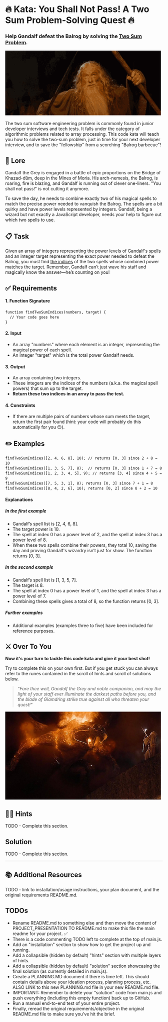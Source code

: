 # 🔥 Kata: You Shall Not Pass! A Two Sum Problem-Solving Quest 🔥

### Help Gandalf defeat the Balrog by solving the <ins>Two Sum Problem</ins>.

![You Shall Not Pass!](./assets/images/lotr-you-shall-not-pass.gif)

The two sum software engineering problem is commonly found in junior developer interviews and tech tests. It falls under the category of algorithmic problems related to array processing. This code kata will teach you how to solve the two-sum problem, just in time for your next developer interview, and to save the "fellowship" from a scorching "Balrog barbecue"!

## 📜 Lore

Gandalf the Grey is engaged in a battle of epic proportions on the Bridge of Khazad-dûm, deep in the Mines of Moria. His arch-nemesis, the Balrog, is roaring, fire is blazing, and Gandalf is running out of clever one-liners. "You shall not pass!" is not cutting it anymore.

To save the day, he needs to combine exactly two of his magical spells to match the precise power needed to vanquish the Balrog. The spells are a bit quirky and have power levels represented by integers. Gandalf, being a wizard but not exactly a JavaScript developer, needs your help to figure out which two spells to use.

## 📋 Task

Given an array of integers representing the power levels of Gandalf's spells and an integer target representing the exact power needed to defeat the Balrog, you must find <ins>the indices</ins> of the two spells whose combined power matches the target. Remember, Gandalf can’t just wave his staff and magically know the answer—he’s counting on you!

## ✅ Requirements

#### 1. Function Signature

```
function findTwoSumIndices(numbers, target) {
  // Your code goes here
}
```

#### 2. Input

- An array "numbers" where each element is an integer, representing the magical power of each spell.
- An integer "target" which is the total power Gandalf needs.

#### 3. Output

- An array containing two integers.
- These integers are the indices of the numbers (a.k.a. the magical spell powers) that sum up to the target.
- **Return these two indices in an array to pass the test.**

#### 4. Constraints

- If there are multiple pairs of numbers whose sum meets the target, return the first pair found (hint: your code will probably do this automatically for you 😉).

## ✏️ Examples

```
findTwoSumIndices([2, 4, 6, 8], 10); // returns [0, 3] since 2 + 8 = 10
findTwoSumIndices([1, 3, 5, 7], 8);  // returns [0, 3] since 1 + 7 = 8
findTwoSumIndices([1, 2, 3, 4, 5], 9); // returns [3, 4] since 4 + 5 = 9
findTwoSumIndices([7, 5, 3, 1], 8); returns [0, 3] since 7 + 1 = 8
findTwoSumIndices([8, 4, 2, 6], 10); returns [0, 2] since 8 + 2 = 10
```

#### Explanations

##### In the first example

- Gandalf’s spell list is [2, 4, 6, 8].
- The target power is 10.
- The spell at index 0 has a power level of 2, and the spell at index 3 has a power level of 8.
- When these two spells combine their powers, they total 10, saving the day and proving Gandalf's wizardry isn’t just for show. The function returns [0, 3].

##### In the second example

- Gandalf’s spell list is [1, 3, 5, 7].
- The target is 8.
- The spell at index 0 has a power level of 1, and the spell at index 3 has a power level of 7.
- Combining these spells gives a total of 8, so the function returns [0, 3].

##### Further examples

- Additional examples (examples three to five) have been included for reference purposes.

## ⚔️ Over To You

**Now it's your turn to tackle this code kata and give it your best shot!**

Try to complete this on your own first. But if you get stuck you can always refer to the runes contained in the scroll of hints and scroll of solutions below.

> _"Fare thee well, Gandalf the Grey and noble companion, and may the light of your staff ever illuminate the darkest paths before you, and the blade of Glamdring strike true against all who threaten your quest!"_

![Gandalf faces off against the Balrog](./assets/images/lotr-balrog-gandalf.jpg)

## 🧙‍♂️ Hints

TODO - Complete this section.

## Solution

TODO - Complete this section.

---

## 📚 Additional Resources

TODO - link to installation/usage instructions, your plan document, and the original requirements README.md.

## TODOs

- Rename README.md to something else and then move the content of PROJECT_PRESENTATION TO README.md to make this file the main readme for your project. ✅
- There is a code commenting TODO left to complete at the top of main.js.
- Add an "installation" section to show how to get the project up and running.
- Add a collapsible (hidden by default) "hints" section with multiple layers of hints.
- Add a collapsible (hidden by default) "solution" section showcasing the final solution (as currently detailed in main.js).
- Create a PLANNING.MD document if there is time left. This should contain details above your ideation process, planning process, etc. ALSO LINK to this new PLANNING.md file in your new README.md file.
- IMPORTANT: Remember to delete your "solution" code from main.js and push everything (including this empty function) back up to GitHub.
- Run a manual end-to-end test of your entire project.
- Finally, reread the original requirements/objective in the original README.md file to make sure you've hit the brief.
